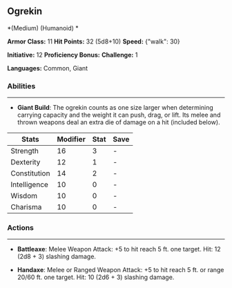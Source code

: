 ## Ogrekin
*(Medium) (Humanoid) *

**Armor Class:** 11
**Hit Points:** 32 (5d8+10)
**Speed:** {"walk": 30}

**Initiative:** 12
**Proficiency Bonus:**
**Challenge:** 1

**Languages:** Common, Giant

### Abilities
 --- 
- **Giant Build**: The ogrekin counts as one size larger when determining carrying capacity and the weight it can push, drag, or lift. Its melee and thrown weapons deal an extra die of damage on a hit (included below).



| Stats | Modifier | Stat | Save
| ---- | ---- | ---- | ---- |
| Strength | 16 | 3 | - |
| Dexterity | 12 | 1 | - |
| Constitution | 14 | 2 | - |
| Intelligence | 10 | 0 | - |
| Wisdom | 10 | 0 | - |
| Charisma | 10 | 0 | - |

### Actions
 --- 
- **Battleaxe**: Melee Weapon Attack: +5 to hit  reach 5 ft.  one target. Hit: 12 (2d8 + 3) slashing damage.

- **Handaxe**: Melee or Ranged Weapon Attack: +5 to hit  reach 5 ft. or range 20/60 ft.  one target. Hit: 10 (2d6 + 3) slashing damage.


